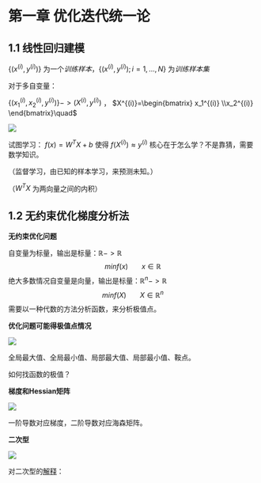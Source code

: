 # 第一章 优化迭代统一论

## 1.1 线性回归建模

$\{(x^{(i)},y^{(i)})\}$ 为一个*训练样本*，$\{(x^{(i)},y^{(i)}); i=1,...,N\}$ 为*训练样本集*

对于多自变量：

$\{(x_1^{(i)},x_2^{(i)},y^{(i)})\} ->(X^{(i)},y^{(i)})$ ， $X^{(i)}=\begin{bmatrix} x_1^{(i)} \\x_2^{(i)} \end{bmatrix}\quad$ 

![](https://raw.githubusercontent.com/xiaohuzai/math-in-AI/master/picture/%E7%BA%BF%E6%80%A7%E5%9B%9E%E5%BD%921.PNG)

试图学习： $f(x) = W^TX+b$ 使得 $f(X^{(i)})\approx y^{(i)}$ 核心在于怎么学？不是靠猜，需要数学知识。

（监督学习，由已知的样本学习，来预测未知。）

（$W^TX$ 为两向量之间的内积）

## 1.2 无约束优化梯度分析法

**无约束优化问题**

自变量为标量，输出是标量：$\mathbb{R}->\mathbb{R}$
$$
minf(x)     \ \ \ \ \ \ \ x\in\mathbb{R}
$$
绝大多数情况自变量是向量，输出是标量：$\mathbb{R}^n->\mathbb{R}$
$$
minf(X)     \ \ \ \ \ \ \ X\in\mathbb{R}^n
$$
需要以一种代数的方法分析函数，来分析极值点。

**优化问题可能得极值点情况**

![](https://raw.githubusercontent.com/xiaohuzai/math-in-AI/master/picture/%E6%97%A0%E7%BA%A6%E6%9D%9F%E4%BC%98%E5%8C%96%E6%A2%AF%E5%BA%A6%E5%88%86%E6%9E%901.PNG)

全局最大值、全局最小值、局部最大值、局部最小值、鞍点。

如何找函数的极值？

**梯度和Hessian矩阵**

![](C:\math-in-AI\picture\无约束优化梯度分析2.PNG)

一阶导数对应梯度，二阶导数对应海森矩阵。

**二次型**

![](C:\math-in-AI\picture\无约束优化梯度分析3.PNG)

对二次型的[解释](http://dec3.jlu.edu.cn/webcourse/t000022/teach/chapter5/5_4.htm)：